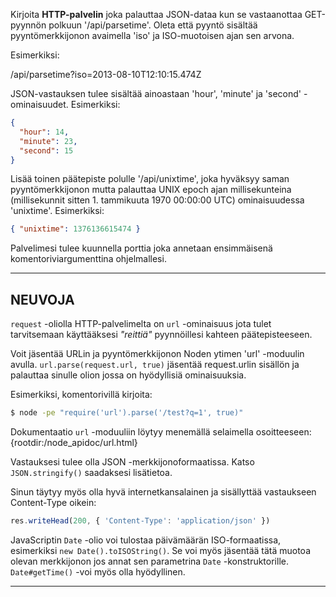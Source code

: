 Kirjoita **HTTP-palvelin** joka palauttaa JSON-dataa kun se vastaanottaa GET-pyynnön polkuun '/api/parsetime'. Oleta että pyyntö sisältää pyyntömerkkijonon avaimella 'iso' ja ISO-muotoisen ajan sen arvona. 

Esimerkiksi:

  /api/parsetime?iso=2013-08-10T12:10:15.474Z

JSON-vastauksen tulee sisältää ainoastaan 'hour', 'minute' ja 'second' -ominaisuudet. Esimerkiksi: 

```json
{
  "hour": 14,
  "minute": 23,
  "second": 15
}
```

Lisää toinen päätepiste polulle '/api/unixtime', joka hyväksyy saman pyyntömerkkijonon mutta palauttaa UNIX epoch ajan millisekunteina (millisekunnit sitten 1. tammikuuta 1970 00:00:00 UTC) ominaisuudessa 'unixtime'. Esimerkiksi:

```json
{ "unixtime": 1376136615474 }
```

Palvelimesi tulee kuunnella porttia joka annetaan ensimmäisenä komentoriviargumenttina ohjelmallesi.

----------------------------------------------------------------------
## NEUVOJA

`request` -oliolla HTTP-palvelimelta on `url` -ominaisuus jota tulet tarvitsemaan käyttääksesi *"reittiä"* pyynnöillesi kahteen päätepisteeseen.

Voit jäsentää URLin ja pyyntömerkkijonon Noden ytimen 'url' -moduulin avulla. `url.parse(request.url, true)` jäsentää request.urlin sisällön ja palauttaa sinulle olion jossa on hyödyllisiä ominaisuuksia. 

Esimerkiksi, komentorivillä kirjoita:

```sh
$ node -pe "require('url').parse('/test?q=1', true)"
```

Dokumentaatio `url` -moduuliin löytyy menemällä selaimella osoitteeseen:
  {rootdir:/node_apidoc/url.html}
  
Vastauksesi tulee olla JSON -merkkijonoformaatissa. Katso `JSON.stringify()` saadaksesi lisätietoa.


Sinun täytyy myös olla hyvä internetkansalainen ja sisällyttää vastaukseen Content-Type oikein:

```js
res.writeHead(200, { 'Content-Type': 'application/json' })
```

JavaScriptin `Date` -olio voi tulostaa päivämäärän ISO-formaatissa, esimerkiksi `new Date().toISOString()`. Se voi myös jäsentää tätä muotoa olevan merkkijonon jos annat sen parametrina `Date` -konstruktorille. `Date#getTime()` -voi myös olla hyödyllinen.

----------------------------------------------------------------------
